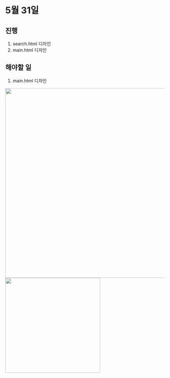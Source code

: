 # 5월 31일

## 진행
1. search.html 디자인
2. main.html 디자인

## 해야할 일    
1. main.html 디자인

<img src="../img/230531_1.png" width=600px>
<img src="../img/230531_2.png" width=300px>
